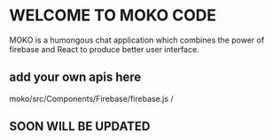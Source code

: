 # WELCOME TO MOKO CODE

MOKO is a humongous chat application which combines the power of firebase and React to produce better user interface.

## add your own apis here
moko/src/Components/Firebase/firebase.js /


## SOON WILL BE UPDATED
